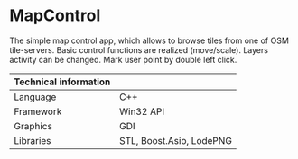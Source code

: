 # MapControl

The simple map control app, which allows to browse tiles from one of OSM tile-servers. Basic control functions are realized (move/scale). Layers activity can be changed. Mark user point by double left click.

Technical information ||
--- | ---
Language  | C++
Framework | Win32 API
Graphics  | GDI
Libraries | STL, Boost.Asio, LodePNG